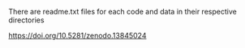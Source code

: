There are readme.txt files for each code and data in their respective directories

https://doi.org/10.5281/zenodo.13845024

